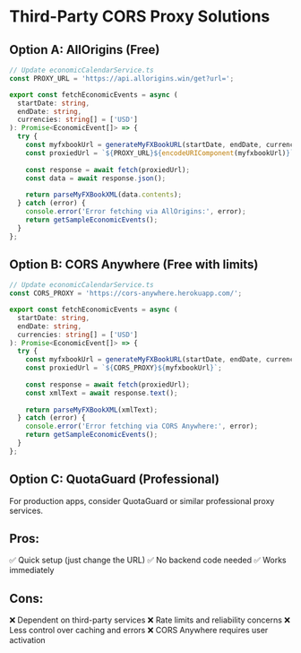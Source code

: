 # Third-Party CORS Proxy Solutions

## Option A: AllOrigins (Free)

```typescript
// Update economicCalendarService.ts
const PROXY_URL = 'https://api.allorigins.win/get?url=';

export const fetchEconomicEvents = async (
  startDate: string,
  endDate: string,
  currencies: string[] = ['USD']
): Promise<EconomicEvent[]> => {
  try {
    const myfxbookUrl = generateMyFXBookURL(startDate, endDate, currencies);
    const proxiedUrl = `${PROXY_URL}${encodeURIComponent(myfxbookUrl)}`;
    
    const response = await fetch(proxiedUrl);
    const data = await response.json();
    
    return parseMyFXBookXML(data.contents);
  } catch (error) {
    console.error('Error fetching via AllOrigins:', error);
    return getSampleEconomicEvents();
  }
};
```

## Option B: CORS Anywhere (Free with limits)

```typescript
// Update economicCalendarService.ts
const CORS_PROXY = 'https://cors-anywhere.herokuapp.com/';

export const fetchEconomicEvents = async (
  startDate: string,
  endDate: string,
  currencies: string[] = ['USD']
): Promise<EconomicEvent[]> => {
  try {
    const myfxbookUrl = generateMyFXBookURL(startDate, endDate, currencies);
    const proxiedUrl = `${CORS_PROXY}${myfxbookUrl}`;
    
    const response = await fetch(proxiedUrl);
    const xmlText = await response.text();
    
    return parseMyFXBookXML(xmlText);
  } catch (error) {
    console.error('Error fetching via CORS Anywhere:', error);
    return getSampleEconomicEvents();
  }
};
```

## Option C: QuotaGuard (Professional)

For production apps, consider QuotaGuard or similar professional proxy services.

## Pros:
✅ Quick setup (just change the URL)
✅ No backend code needed
✅ Works immediately

## Cons:
❌ Dependent on third-party services
❌ Rate limits and reliability concerns
❌ Less control over caching and errors
❌ CORS Anywhere requires user activation
